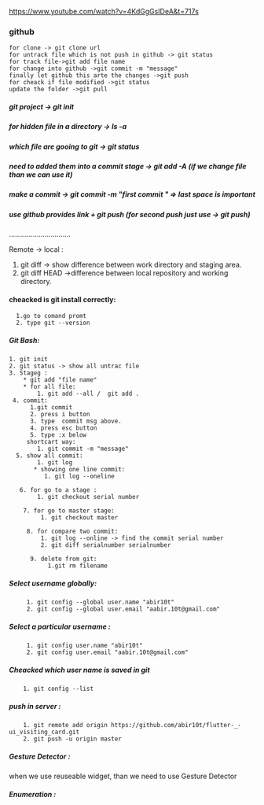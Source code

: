   https://www.youtube.com/watch?v=4KdGgGsIDeA&t=717s
  
  
  ### github  
    for clone -> git clone url
    for untrack file which is not push in github -> git status
    for track file->git add file name
    for change into github ->git commit -m "message"
    finally let github this arte the changes ->git push
    for cheack if file modified ->git status
    update the folder ->git pull

   ##### git project -> git init 
   ##### for hidden file in a directory -> ls -a
   ##### which file are gooing to git -> git status
   ##### need to added them into a commit stage -> git add -A (if we change file than we can use it)
   ##### make a commit ->  git commit -m "first commit " => last space is important
  ##### use github provides link + git push (for second push just use -> git push)
  
  
  
  
  ...............................
  
  Remote -> local :
  1. git diff -> show difference between work directory and staging area.
  2. git diff HEAD ->difference between local repository and working directory.



#### cheacked is git install correctly:
      1.go to comand promt
      2. type git --version
      
 ##### Git Bash:
    1. git init
    2. git status -> show all untrac file
    3. Stageg :
        * git add "file name"
        * for all file:
            1. git add --all /  git add .
     4. commit:
          1.git commit 
          2. press i button
          3. type  commit msg above.
          4. press esc button
          5. type :x below
         shortcart way:
            1. git commit -m "message"
      5. show all commit:
            1. git log
           * showing one line commit:
              1. git log --oneline
              
       6. for go to a stage :
            1. git checkout serial number
            
        7. for go to master stage:
             1. git checkout master
           
         8. for compare two commit:
             1. git log --online -> find the commit serial number
             2. git diff serialnumber serialnumber
             
          9. delete from git:
               1.git rm filename
             
   
 ##### Select username globally:
         1. git config --global user.name "abir10t"
         2. git config --global user.email "aabir.10t@gmail.com"
##### Select a particular username :
         1. git config user.name "abir10t"
         2. git config user.email "aabir.10t@gmail.com"
         
##### Cheacked which user name is saved in git
        1. git config --list
        
##### push in server :
        1. git remote add origin https://github.com/abir10t/flutter-_-ui_visiting_card.git
        2. git push -u origin master

##### Gesture Detector :
  when we use reuseable widget, than we need to use Gesture Detector 

##### Enumeration :
